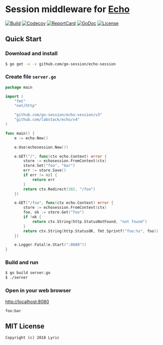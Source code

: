 # Session middleware for [Echo](https://github.com/labstack/echo)

[![Build][Build-Status-Image]][Build-Status-Url] [![Codecov][codecov-image]][codecov-url] [![ReportCard][reportcard-image]][reportcard-url] [![GoDoc][godoc-image]][godoc-url] [![License][license-image]][license-url]

## Quick Start

### Download and install

```bash
$ go get -u -v github.com/go-session/echo-session
```

### Create file `server.go`

```go
package main

import (
	"fmt"
	"net/http"

	"github.com/go-session/echo-session/v3"
	"github.com/labstack/echo/v4"
)

func main() {
	e := echo.New()

	e.Use(echosession.New())

	e.GET("/", func(ctx echo.Context) error {
		store := echosession.FromContext(ctx)
		store.Set("foo", "bar")
		err := store.Save()
		if err != nil {
			return err
		}
		return ctx.Redirect(302, "/foo")
	})

	e.GET("/foo", func(ctx echo.Context) error {
		store := echosession.FromContext(ctx)
		foo, ok := store.Get("foo")
		if !ok {
			return ctx.String(http.StatusNotFound, "not found")
		}
		return ctx.String(http.StatusOK, fmt.Sprintf("foo:%s", foo))
	})

	e.Logger.Fatal(e.Start(":8080"))
}
```

### Build and run

```bash
$ go build server.go
$ ./server
```

### Open in your web browser

<http://localhost:8080>

    foo:bar


## MIT License

    Copyright (c) 2018 Lyric

[Build-Status-Url]: https://travis-ci.org/go-session/echo-session
[Build-Status-Image]: https://travis-ci.org/go-session/echo-session.svg?branch=master
[codecov-url]: https://codecov.io/gh/go-session/echo-session
[codecov-image]: https://codecov.io/gh/go-session/echo-session/branch/master/graph/badge.svg
[reportcard-url]: https://goreportcard.com/report/github.com/go-session/echo-session
[reportcard-image]: https://goreportcard.com/badge/github.com/go-session/echo-session
[godoc-url]: https://godoc.org/github.com/go-session/echo-session
[godoc-image]: https://godoc.org/github.com/go-session/echo-session?status.svg
[license-url]: http://opensource.org/licenses/MIT
[license-image]: https://img.shields.io/npm/l/express.svg